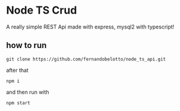 # Node TS Crud

A really simple REST Api made with express, mysql2 with typescript!

## how to run

`git clone https://github.com/fernandobelotto/node_ts_api.git`

after that 

`npm i`

and then run with

`npm start`